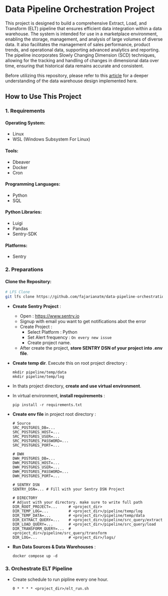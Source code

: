 # Data Pipeline Orchestration Project

This project is designed to build a comprehensive Extract, Load, and Transform (ELT) pipeline that ensures efficient data integration within a data warehouse. The system is intended for use in a marketplace environment, enabling the storage, management, and analysis of large volumes of diverse data. It also facilitates the management of sales performance, product trends, and operational data, supporting advanced analytics and reporting. The pipeline incorporates Slowly Changing Dimension (SCD) techniques, allowing for the tracking and handling of changes in dimensional data over time, ensuring that historical data remains accurate and consistent.

Before utilizing this repository, please refer to this [article](https://medium.com/@fajariana.tm/data-warehouse-report-part-2-implementing-scd-bda58edeb715) for a deeper understanding of the data warehouse design implemented here.

## How to Use This Project

### 1. Requirements

#### Operating System:
- Linux
- WSL (Windows Subsystem For Linux)

#### Tools:
- Dbeaver
- Docker
- Cron

#### Programming Languages:
- Python
- SQL

#### Python Libraries:
- Luigi
- Pandas
- Sentry-SDK

#### Platforms:
- Sentry

### 2. Preparations

#### Clone the Repository:
```bash
# LFS Clone
git lfs clone https://github.com/fajarianatm/data-pipeline-orchestration.git
```

- **Create Sentry Project** :
  - Open : https://www.sentry.io
  - Signup with email you want to get notifications abot the error
  - Create Project :
    - Select Platform : Python
    - Set Alert frequency : `On every new issue`
    - Create project name.
  - After create the project, **store SENTRY DSN of your project into .env file**.

- **Create temp dir**. Execute this on root project directory :
    ```
    mkdir pipeline/temp/data
    mkdir pipeline/temp/log
    ```
  
- In thats project directory, **create and use virtual environment**.
- In virtual environment, **install requirements** :
  ```
  pip install -r requirements.txt
  ```

- **Create env file** in project root directory :
  ```
  # Source
  SRC_POSTGRES_DB=...
  SRC_POSTGRES_HOST=...
  SRC_POSTGRES_USER=...
  SRC_POSTGRES_PASSWORD=...
  SRC_POSTGRES_PORT=...

  # DWH
  DWH_POSTGRES_DB=...
  DWH_POSTGRES_HOST=...
  DWH_POSTGRES_USER=...
  DWH_POSTGRES_PASSWORD=...
  DWH_POSTGRES_PORT=...

  # SENTRY DSN
  SENTRY_DSN=... # Fill with your Sentry DSN Project 

  # DIRECTORY
  # Adjust with your directory. make sure to write full path
  DIR_ROOT_PROJECT=...     # <project_dir>
  DIR_TEMP_LOG=...         # <project_dir>/pipeline/temp/log
  DIR_TEMP_DATA=...        # <project_dir>/pipeline/temp/data
  DIR_EXTRACT_QUERY=...    # <project_dir>/pipeline/src_query/extract
  DIR_LOAD_QUERY=...       # <project_dir>/pipeline/src_query/load
  DIR_TRANSFORM_QUERY=...  # <project_dir>/pipeline/src_query/transform
  DIR_LOG=...              # <project_dir>/logs/
    ```

- **Run Data Sources & Data Warehouses** :
  ```
  docker compose up -d
  ```

### 3. Orchestrate ELT Pipeline
- Create schedule to run pipline every one hour.
  ```
  0 * * * * <project_dir>/elt_run.sh
  ```


